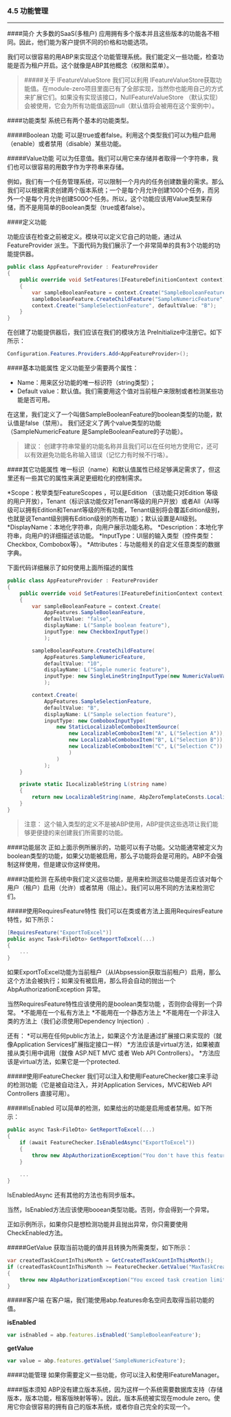 ### 4.5 功能管理
------------------------------
####简介
大多数的SaaS(多租户) 应用拥有多个版本并且这些版本的功能各不相同。因此，他们能为客户提供不同的价格和功能选项。

我们可以很容易的用ABP来实现这个功能管理系统。我们能定义一些功能，检查功能是否为租户开启。这个就像是ABP其他概念（权限和菜单）。

>#####关于  IFeatureValueStore
>我们可以利用 IFeatureValueStore获取功能值。在module-zero项目里面已有了全部实现，当然你也能用自己的方式来扩展它们。如果没有实现该接口，NullFeatureValueStore （默认实现）会被使用，它会为所有功能值返回null（默认值将会被用在这个案例中）。

####功能类型
系统已有两个基本的功能类型。

#####Boolean 功能
可以是true或者false。利用这个类型我们可以为租户启用（enable）或者禁用（disable）某些功能。

#####Value功能
可以为任意值。我们可以用它来存储并者取得一个字符串，我们也可以很容易的用数字作为字符串来存储。

例如，我们有一个任务管理系统，可以限制一个月内的任务创建数量的需求。那么我们可以根据需求创建两个版本系统；一个是每个月允许创建1000个任务，而另外一个是每个月允许创建5000个任务。所以，这个功能应该用Value类型来存储，而不是用简单的Boolean类型（true或者false）。

####定义功能

功能应该在检查之前被定义。模块可以定义它自己的功能，通过从FeatureProvider 派生。下面代码为我们展示了一个非常简单的具有3个功能的功能提供器。

```csharp
public class AppFeatureProvider : FeatureProvider
{
    public override void SetFeatures(IFeatureDefinitionContext context)
    {
        var sampleBooleanFeature = context.Create("SampleBooleanFeature", defaultValue: "false");
        sampleBooleanFeature.CreateChildFeature("SampleNumericFeature", defaultValue: "10");
        context.Create("SampleSelectionFeature", defaultValue: "B");
    }
}
```
在创建了功能提供器后，我们应该在我们的模块方法 PreInitialize中注册它。如下所示：
```csharp
Configuration.Features.Providers.Add<AppFeatureProvider>();
```

####基本功能属性
定义功能至少需要两个属性：
* Name：用来区分功能的唯一标识符（string类型）；
* Default value：默认值。我们需要用这个值对当前租户来限制或者检测某些功能是否可用。

在这里，我们定义了一个叫做SampleBooleanFeature的boolean类型的功能，默认值是false（禁用）。
我们还定义了两个value类型的功能（SampleNumericFeature 是SampleBooleanFeature的子功能）。

>建议：
>创建字符串常量的功能名称并且我们可以在任何地方使用它，还可以有效避免功能名称输入错误（记忆力有时候不行咯）。

####其它功能属性
唯一标识（name）和默认值属性已经足够满足需求了，但这里还有一些其它的属性来满足更细粒化的控制需求。

*Scope：枚举类型FeatureScopes ，可以是Edition （该功能只对Edition 等级的用户开放），Tenant（标识该功能仅对Tenant等级的用户开放）或者All（All等级可以拥有Edition和Tenant等级的所有功能，Tenant级别将会覆盖Edition级别，也就是说Tenant级别拥有Edition级别的所有功能）；默认设置是All级别。
*DisplayName：本地化字符串，向用户展示功能名称。
*Description：本地化字符串，向用户的详细描述该功能。
*InputType：UI层的输入类型（控件类型：Checkbox, Combobox等）。
*Attributes：与功能相关的自定义任意类型的数据字典。

下面代码详细展示了如何使用上面所描述的属性

``` csharp
public class AppFeatureProvider : FeatureProvider
{
    public override void SetFeatures(IFeatureDefinitionContext context)
    {
        var sampleBooleanFeature = context.Create(
            AppFeatures.SampleBooleanFeature,
            defaultValue: "false",
            displayName: L("Sample boolean feature"),
            inputType: new CheckboxInputType()
            );

        sampleBooleanFeature.CreateChildFeature(
            AppFeatures.SampleNumericFeature,
            defaultValue: "10",
            displayName: L("Sample numeric feature"),
            inputType: new SingleLineStringInputType(new NumericValueValidator(1, 1000000))
            );

        context.Create(
            AppFeatures.SampleSelectionFeature,
            defaultValue: "B",
            displayName: L("Sample selection feature"),
            inputType: new ComboboxInputType(
                new StaticLocalizableComboboxItemSource(
                    new LocalizableComboboxItem("A", L("Selection A")),
                    new LocalizableComboboxItem("B", L("Selection B")),
                    new LocalizableComboboxItem("C", L("Selection C"))
                    )
                )
            );
    }

    private static ILocalizableString L(string name)
    {
        return new LocalizableString(name, AbpZeroTemplateConsts.LocalizationSourceName);
    }
}
```
>注意：
>这个输入类型的定义不是被ABP使用，ABP提供这些选项让我们能够更便捷的来创建我们所需要的功能。

####功能层次
正如上面示例所展示的，功能可以有子功能。父功能通常被定义为boolean类型的功能，如果父功能被启用，那么子功能将会是可用的。ABP不会强制这样使用，但是建议你这样使用。

####功能检测
在系统中我们定义这些功能，是用来检测这些功能是否应该对每个用户（租户）启用（允许）或者禁用（阻止）。我们可以用不同的方法来检测它们。

#####使用RequiresFeature特性
我们可以在类或者方法上面用RequiresFeature特性，如下所示：
```csharp
[RequiresFeature("ExportToExcel")]
public async Task<FileDto> GetReportToExcel(...)
{
    ...
}
```
如果ExportToExcel功能为当前租户（从IAbpsession获取当前租户）启用，那么这个方法会被执行；如果没有被启用，那么将会自动的抛出一个AbpAuthorizationException 异常。

当然RequiresFeature特性应该使用的是boolean类型功能 ，否则你会得到一个异常。
*不能用在一个私有方法上
*不能用在一个静态方法上
*不能用在一个非注入类的方法上（我们必须使用Dependency Injection）.

还有：
*可以用在任何public方法上，如果这个方法是通过扩展接口来实现的（就像Application Services扩展指定接口一样）
*方法应该是virtual方法，如果被直接从类引用中调用（就像 ASP.NET MVC 或者 Web API Controllers）。
*方法应该是virtual方法，如果它是一个protected.

#####使用IFeatureChecker
我们可以注入和使用IFeatureChecker接口来手动的检测功能（它是被自动注入，并对Application Services，MVC和Web API Controllers 直接可用）。

#####IsEnabled
可以简单的检测，如果给出的功能是启用或者禁用。如下所示：
```csharp
public async Task<FileDto> GetReportToExcel(...)
{
    if (await FeatureChecker.IsEnabledAsync("ExportToExcel"))
    {
        throw new AbpAuthorizationException("You don't have this feature: ExportToExcel");
    }
    
    ...
}
```
IsEnabledAsync 还有其他的方法也有同步版本。

当然，IsEnabled方法应该使用booean类型功能。否则，你会得到一个异常。

正如示例所示，如果你只是想检测功能并且抛出异常，你只需要使用CheckEnabled方法。

#####GetValue
获取当前功能的值并且转换为所需类型，如下所示：
```csharp
var createdTaskCountInThisMonth = GetCreatedTaskCountInThisMonth();
if (createdTaskCountInThisMonth >= FeatureChecker.GetValue("MaxTaskCreationLimitPerMonth").To<int>())
{
    throw new AbpAuthorizationException("You exceed task creation limit for this month, sorry :(");
}
```

#####客户端
在客户端，我们能使用abp.features命名空间去取得当前功能的值。

**isEnabled**
```javascript
var isEnabled = abp.features.isEnabled('SampleBooleanFeature');
```
**getValue**
```javascript
var value = abp.features.getValue('SampleNumericFeature');
```

####功能管理
如果你需要定义一些功能，你可以注入和使用IFeatureManager。

####版本须知
ABP没有建立版本系统，因为这样一个系统需要数据库支持（存储版本，版本功能，租客版映射等等）。因此，版本系统被实现在module zero。使用它你会很容易的拥有自己的版本系统，或者你自己完全的实现一个。
